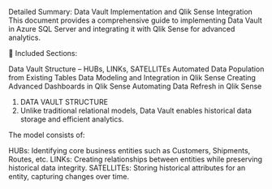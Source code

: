 Detailed Summary: Data Vault Implementation and Qlik Sense Integration
This document provides a comprehensive guide to implementing Data Vault in Azure SQL Server and integrating it with Qlik Sense for advanced analytics.

📌 Included Sections:

Data Vault Structure – HUBs, LINKs, SATELLITEs
Automated Data Population from Existing Tables
Data Modeling and Integration in Qlik Sense
Creating Advanced Dashboards in Qlik Sense
Automating Data Refresh in Qlik Sense
1. DATA VAULT STRUCTURE
2. Unlike traditional relational models, Data Vault enables historical data storage and efficient analytics.

The model consists of:

HUBs: Identifying core business entities such as Customers, Shipments, Routes, etc.
LINKs: Creating relationships between entities while preserving historical data integrity.
SATELLITEs: Storing historical attributes for an entity, capturing changes over time.
